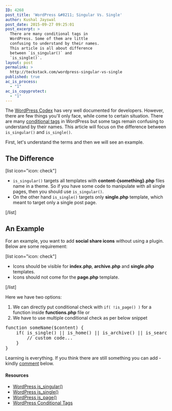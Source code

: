 ```yaml
---
ID: 4268
post_title: 'WordPress &#8211; Singular Vs. Single'
author: Kushal Jayswal
post_date: 2015-09-27 09:25:01
post_excerpt: >
  There are many conditional tags in
  WordPress. Some of them are little
  confusing to understand by their names.
  This article is all about difference
  between `is_singular()` and
  `is_single()`.
layout: post
permalink: >
  http://teckstack.com/wordpress-singular-vs-single
published: true
ac_is_process:
  - "1"
ac_is_copyprotect:
  - "1"
---
```

The <a href="https://codex.wordpress.org" target="_blank" rel="nofollow">WordPress Codex</a> has very well documented for developers. However, there are few things you'll only face, while come to certain situation. There are many <a href="https://codex.wordpress.org/Conditional_Tags" target="_blank" rel="nofollow">conditional tags</a> in WordPress but some tags remain confusing to understand by their names. This article will focus on the difference between `is_singular()` and `is_single()`.

First, let's understand the terms and then we will see an example.
<h2>The Difference</h2>
[list icon="icon: check"]
<ul>
	<li><code>is_singular()</code> targets all templates with <strong>content-{something}.php</strong> files name in a theme. So if you have some code to manipulate with all single pages, then you should use <code>is_singular()</code>.</li>
	<li>On the other hand <code>is_single()</code> targets only <strong>single.php</strong> template, which meant to target only a single post page.</li>
</ul>
[/list]
<h2>An Example</h2>
For an example, you want to add <strong>social share icons</strong> without using a plugin. Below are some requirement:

[list icon="icon: check"]
<ul>
	<li>Icons should be visible for <strong>index.php</strong>, <strong>archive.php</strong> and <strong>single.php</strong> templates.</li>
	<li>Icons should not come for the <strong>page.php</strong> template.</li>
</ul>
[/list]

Here we have two options:
<ol>
	<li>We can directly put conditional check with <code>if( !is_page() )</code> for a function inside <strong>functions.php</strong> file or</li>
	<li>We have to use multiple conditional check as per below snippet</li>
</ol>
<pre>function someName($content) {
    if( is_single() || is_home() || is_archive() || is_search() ){
        // custom code...
    }
}
</pre>
Learning is everything. If you think there are still something you can add - kindly <a href="#comments" target="_blank">comment</a> below.
<h4>Resources</h4>
<ul>
	<li><a href="https://codex.wordpress.org/Function_Reference/is_singular" target="_blank" rel="nofollow">WordPress is_singular()</a></li>
	<li><a href="https://codex.wordpress.org/Function_Reference/is_single" target="_blank" rel="nofollow">WordPress is_single()</a></li>
	<li><a href="https://codex.wordpress.org/Function_Reference/is_page" target="_blank" rel="nofollow">WordPress is_page()</a></li>
	<li><a href="https://codex.wordpress.org/Conditional_Tags" target="_blank" rel="nofollow">WordPress Conditional Tags</a></li>
</ul>